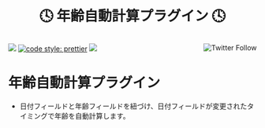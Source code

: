 <h1 align="center">
  <p align="center">🕓 年齢自動計算プラグイン 🕓</p>
</h1>

<p align="left">
 <img src="https://data.jsdelivr.com/v1/package/gh/local-bias/kintone-plugin-age/badge" />
 <a href="https://twitter.com/lbribbit"><img src="https://img.shields.io/twitter/follow/lbribbit?logo=twitter&style=flat-square" align="right" alt="Twitter Follow" /></a>
 <a href= "https://github.com/prettier/prettier"><img alt="code style: prettier" src="https://img.shields.io/badge/code%20style-prettier-orange?style=flat-square"></a>
<a href="#license"><img src="https://img.shields.io/github/license/local-bias/kintone-plugin-age?style=flat-square"></a>
</p>

# 年齢自動計算プラグイン

- 日付フィールドと年齢フィールドを紐づけ、日付フィールドが変更されたタイミングで年齢を自動計算します。
